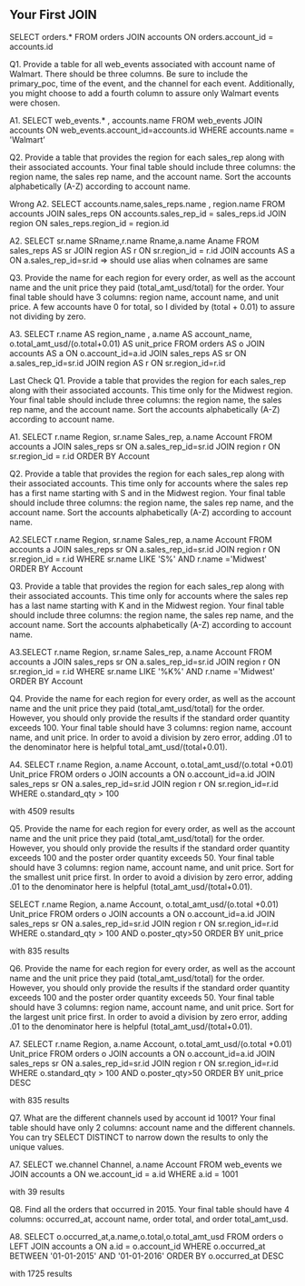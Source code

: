 ## Your First JOIN

  SELECT orders.*
  FROM orders
  JOIN accounts
  ON orders.account_id = accounts.id


Q1.
Provide a table for all web_events associated with account name of Walmart. There should be three columns. Be sure to include the primary_poc, time of the event, and the channel for each event. Additionally, you might choose to add a fourth column to assure only Walmart events were chosen. 

A1.
SELECT web_events.* , accounts.name
FROM web_events
JOIN accounts
ON web_events.account_id=accounts.id
WHERE accounts.name = 'Walmart’


Q2.
Provide a table that provides the region for each sales_rep along with their associated accounts. Your final table should include three columns: the region name, the sales rep name, and the account name. Sort the accounts alphabetically (A-Z) according to account name. 

Wrong A2.
SELECT accounts.name,sales_reps.name , region.name
FROM accounts
JOIN sales_reps
ON accounts.sales_rep_id = sales_reps.id
JOIN region
ON sales_reps.region_id = region.id

A2.
SELECT sr.name SRname,r.name Rname,a.name Aname
FROM sales_reps AS sr
JOIN region AS r
ON  sr.region_id = r.id
JOIN accounts AS a
ON a.sales_rep_id=sr.id
=> should use alias when colnames are same

Q3.
Provide the name for each region for every order, as well as the account name and the unit price they paid (total_amt_usd/total) for the order. Your final table should have 3 columns: region name, account name, and unit price. A few accounts have 0 for total, so I divided by (total + 0.01) to assure not dividing by zero.


A3.
SELECT r.name AS region_name , a.name AS account_name, o.total_amt_usd/(o.total+0.01) AS unit_price
FROM orders AS o
JOIN accounts AS a
ON o.account_id=a.id
JOIN sales_reps AS sr
ON a.sales_rep_id=sr.id
JOIN region AS r
ON sr.region_id=r.id

Last Check
Q1.
Provide a table that provides the region for each sales_rep along with their associated accounts. This time only for the Midwest region. Your final table should include three columns: the region name, the sales rep name, and the account name. Sort the accounts alphabetically (A-Z) according to account name.

A1.
SELECT r.name Region, sr.name Sales_rep, a.name Account
FROM accounts a
JOIN sales_reps sr
ON a.sales_rep_id=sr.id
JOIN region r
ON sr.region_id = r.id
ORDER BY Account

Q2.
Provide a table that provides the region for each sales_rep along with their associated accounts. This time only for accounts where the sales rep has a first name starting with S and in the Midwest region. Your final table should include three columns: the region name, the sales rep name, and the account name. Sort the accounts alphabetically (A-Z) according to account name. 

A2.SELECT r.name Region, sr.name Sales_rep, a.name Account
FROM accounts a
JOIN sales_reps sr
ON a.sales_rep_id=sr.id
JOIN region r
ON sr.region_id = r.id
WHERE sr.name LIKE 'S%' AND r.name ='Midwest'
ORDER BY Account

Q3.
Provide a table that provides the region for each sales_rep along with their associated accounts. This time only for accounts where the sales rep has a last name starting with K and in the Midwest region. Your final table should include three columns: the region name, the sales rep name, and the account name. Sort the accounts alphabetically (A-Z) according to account name.

A3.SELECT r.name Region, sr.name Sales_rep, a.name Account
FROM accounts a
JOIN sales_reps sr
ON a.sales_rep_id=sr.id
JOIN region r
ON sr.region_id = r.id
WHERE sr.name LIKE '%K%' AND r.name ='Midwest'
ORDER BY Account

Q4.
Provide the name for each region for every order, as well as the account name and the unit price they paid (total_amt_usd/total) for the order. However, you should only provide the results if the standard order quantity exceeds 100. Your final table should have 3 columns: region name, account name, and unit price. In order to avoid a division by zero error, adding .01 to the denominator here is helpful total_amt_usd/(total+0.01). 

A4.
SELECT r.name Region, a.name Account, o.total_amt_usd/(o.total +0.01) Unit_price
FROM orders o
JOIN accounts a
ON o.account_id=a.id
JOIN sales_reps sr
ON a.sales_rep_id=sr.id
JOIN region r
ON sr.region_id=r.id
WHERE o.standard_qty > 100

with 4509 results

Q5.
Provide the name for each region for every order, as well as the account name and the unit price they paid (total_amt_usd/total) for the order. However, you should only provide the results if the standard order quantity exceeds 100 and the poster order quantity exceeds 50. Your final table should have 3 columns: region name, account name, and unit price. Sort for the smallest unit price first. In order to avoid a division by zero error, adding .01 to the denominator here is helpful (total_amt_usd/(total+0.01). 

SELECT r.name Region, a.name Account, o.total_amt_usd/(o.total +0.01) Unit_price
FROM orders o
JOIN accounts a
ON o.account_id=a.id
JOIN sales_reps sr
ON a.sales_rep_id=sr.id
JOIN region r
ON sr.region_id=r.id
WHERE o.standard_qty > 100 AND o.poster_qty>50
ORDER BY unit_price

with 835 results

Q6.
Provide the name for each region for every order, as well as the account name and the unit price they paid (total_amt_usd/total) for the order. However, you should only provide the results if the standard order quantity exceeds 100 and the poster order quantity exceeds 50. Your final table should have 3 columns: region name, account name, and unit price. Sort for the largest unit price first. In order to avoid a division by zero error, adding .01 to the denominator here is helpful (total_amt_usd/(total+0.01). 

A7.
SELECT r.name Region, a.name Account, o.total_amt_usd/(o.total +0.01) Unit_price
FROM orders o
JOIN accounts a
ON o.account_id=a.id
JOIN sales_reps sr
ON a.sales_rep_id=sr.id
JOIN region r
ON sr.region_id=r.id
WHERE o.standard_qty > 100 AND o.poster_qty>50
ORDER BY unit_price DESC

with 835 results


Q7.
What are the different channels used by account id 1001? Your final table should have only 2 columns: account name and the different channels. You can try SELECT DISTINCT to narrow down the results to only the unique values.

A7.
SELECT we.channel Channel, a.name Account
FROM web_events we
JOIN accounts a
ON we.account_id = a.id
WHERE a.id = 1001

with 39 results

Q8.
Find all the orders that occurred in 2015. Your final table should have 4 columns: occurred_at, account name, order total, and order total_amt_usd.

A8.
SELECT o.occurred_at,a.name,o.total,o.total_amt_usd
FROM orders o
LEFT JOIN accounts a
ON a.id = o.account_id
WHERE o.occurred_at BETWEEN '01-01-2015' AND '01-01-2016'
ORDER BY o.occurred_at DESC

with 1725 results
